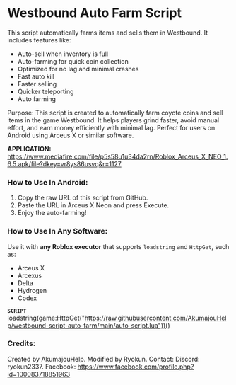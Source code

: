 # Westbound Auto Farm Script

This script automatically farms items and sells them in Westbound. It includes features like:
- Auto-sell when inventory is full
- Auto-farming for quick coin collection
- Optimized for no lag and minimal crashes
- Fast auto kill
- Faster selling
- Quicker teleporting
- Auto farming

Purpose:
This script is created to automatically farm coyote coins and sell items in the game Westbound. 
It helps players grind faster, avoid manual effort, and earn money efficiently with minimal lag. 
Perfect for users on Android using Arceus X or similar software.

**APPLICATION:**
https://www.mediafire.com/file/p5s58u1u34da2rn/Roblox_Arceus_X_NEO_1.6.5.apk/file?dkey=vr8ys86usvq&r=1127


### How to Use In Android:
1. Copy the raw URL of this script from GitHub.
2. Paste the URL in Arceus X Neon and press Execute.
3. Enjoy the auto-farming!

### How to Use In Any Software:
Use it with **any Roblox executor** that supports `loadstring` and `HttpGet`, such as:
- Arceus X
- Arcexus
- Delta
- Hydrogen
- Codex

**`SCRIPT`**
loadstring(game:HttpGet("https://raw.githubusercontent.com/AkumajouHelp/westbound-script-auto-farm/main/auto_script.lua"))()
### Credits:
Created by AkumajouHelp.
Modified by Ryokun.
Contact: Discord: ryokun2337.
        Facebook: https://www.facebook.com/profile.php?id=100083718851963




